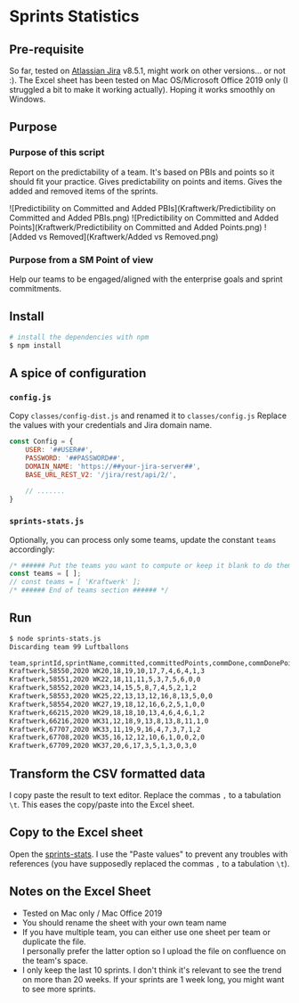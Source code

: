 # Sprints Statistics

## Pre-requisite
So far, tested on [Atlassian Jira](https://www.atlassian.com/software/jira) v8.5.1, might work on other versions... or not :).
The Excel sheet has been tested on Mac OS/Microsoft Office 2019 only (I struggled a bit to make it working actually). Hoping it works smoothly on Windows.

## Purpose
### Purpose of this script
Report on the predictability of a team. It's based on PBIs and points so it should fit your practice.
Gives predictability on points and items. Gives the added and removed items of the sprints.

![Predictibility on Committed and Added PBIs](Kraftwerk/Predictibility on Committed and Added PBIs.png)
![Predictibility on Committed and Added Points](Kraftwerk/Predictibility on Committed and Added Points.png)
![Added vs Removed](Kraftwerk/Added vs Removed.png)

### Purpose from a SM Point of view
Help our teams to be engaged/aligned with the enterprise goals and sprint commitments.

## Install
```bash
# install the dependencies with npm
$ npm install
```

## A spice of configuration

### `config.js`
Copy `classes/config-dist.js` and renamed it to `classes/config.js`
Replace the values with your credentials and Jira domain name.

```javascript
const Config = {
    USER: '##USER##',
    PASSWORD: '##PASSWORD##',
    DOMAIN_NAME: 'https://##your-jira-server##',
    BASE_URL_REST_V2: '/jira/rest/api/2/',
    
    // .......
}
```

### `sprints-stats.js`
Optionally, you can process only some teams, update the constant `teams` accordingly:

```javascript
/* ###### Put the teams you want to compute or keep it blank to do them all ###### */
const teams = [ ];
// const teams = [ 'Kraftwerk' ];
/* ###### End of teams section ###### */
```

## Run
```bash
$ node sprints-stats.js 
Discarding team 99 Luftballons

team,sprintId,sprintName,committed,committedPoints,commDone,commDonePoints,added,addedPoints,addedDone,addedDonePoints,removed,removedPoints
Kraftwerk,58550,2020 WK20,18,19,10,17,7,4,6,4,1,3
Kraftwerk,58551,2020 WK22,18,11,11,5,3,7,5,6,0,0
Kraftwerk,58552,2020 WK23,14,15,5,8,7,4,5,2,1,2
Kraftwerk,58553,2020 WK25,22,13,13,12,16,8,13,5,0,0
Kraftwerk,58554,2020 WK27,19,18,12,16,6,2,5,1,0,0
Kraftwerk,66215,2020 WK29,18,18,10,13,4,6,4,6,1,2
Kraftwerk,66216,2020 WK31,12,18,9,13,8,13,8,11,1,0
Kraftwerk,67707,2020 WK33,11,19,9,16,4,7,3,7,1,2
Kraftwerk,67708,2020 WK35,16,12,12,10,6,1,0,0,2,0
Kraftwerk,67709,2020 WK37,20,6,17,3,5,1,3,0,3,0
```

## Transform the CSV formatted data
I copy paste the result to text editor. Replace the commas `,` to a tabulation `\t`.
This eases the copy/paste into the Excel sheet.

## Copy to the Excel sheet
Open the [sprints-stats](assets/sprints-stats.xlsm).
I use the "Paste values" to prevent any troubles with references (you have supposedly replaced the commas `,` to a tabulation `\t`).

## Notes on the Excel Sheet
- Tested on Mac only / Mac Office 2019
- You should rename the sheet with your own team name
- If you have multiple team, you can either use one sheet per team or duplicate the file.\
I personally prefer the latter option so I upload the file on confluence on the team's space. 
- I only keep the last 10 sprints. I don't think it's relevant to see the trend on more than 20 weeks.
If your sprints are 1 week long, you might want to see more sprints.
